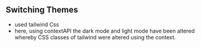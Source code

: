 ## Switching Themes
- used tailwind Css
- here, using contextAPI the dark mode and light mode have been altered
whereby CSS classes of tailwind were altered using the context.